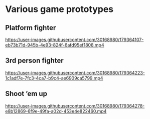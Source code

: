 # Various game prototypes


## Platform fighter
https://user-images.githubusercontent.com/30168980/179364107-eb73b71d-945b-4e93-824f-6afd95ef1808.mp4

## 3rd person fighter
https://user-images.githubusercontent.com/30168980/179364223-1c1adf7e-7fc3-4ca7-b9c4-ae6909ca5799.mp4

## Shoot ’em up
https://user-images.githubusercontent.com/30168980/179364278-e8b12869-6f9e-49fa-a02d-453e4e822460.mp4
